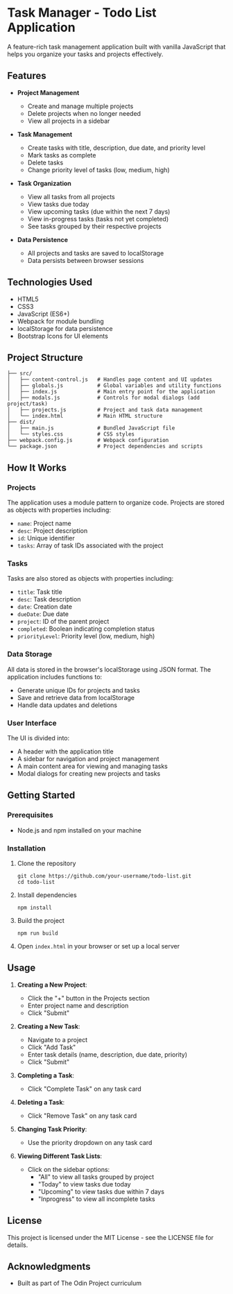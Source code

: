 # Task Manager - Todo List Application

A feature-rich task management application built with vanilla JavaScript that helps you organize your tasks and projects effectively.

## Features

- **Project Management**
  - Create and manage multiple projects
  - Delete projects when no longer needed
  - View all projects in a sidebar

- **Task Management**
  - Create tasks with title, description, due date, and priority level
  - Mark tasks as complete
  - Delete tasks
  - Change priority level of tasks (low, medium, high)

- **Task Organization**
  - View all tasks from all projects
  - View tasks due today
  - View upcoming tasks (due within the next 7 days)
  - View in-progress tasks (tasks not yet completed)
  - See tasks grouped by their respective projects

- **Data Persistence**
  - All projects and tasks are saved to localStorage
  - Data persists between browser sessions

## Technologies Used

- HTML5
- CSS3
- JavaScript (ES6+)
- Webpack for module bundling
- localStorage for data persistence
- Bootstrap Icons for UI elements

## Project Structure

```
├── src/
│   ├── content-control.js   # Handles page content and UI updates
│   ├── globals.js           # Global variables and utility functions
│   ├── index.js             # Main entry point for the application
│   ├── modals.js            # Controls for modal dialogs (add project/task)
│   ├── projects.js          # Project and task data management
│   └── index.html           # Main HTML structure
├── dist/
│   ├── main.js              # Bundled JavaScript file
│   └── styles.css           # CSS styles
├── webpack.config.js        # Webpack configuration
└── package.json             # Project dependencies and scripts
```

## How It Works

### Projects

The application uses a module pattern to organize code. Projects are stored as objects with properties including:
- `name`: Project name
- `desc`: Project description
- `id`: Unique identifier
- `tasks`: Array of task IDs associated with the project

### Tasks

Tasks are also stored as objects with properties including:
- `title`: Task title
- `desc`: Task description
- `date`: Creation date
- `dueDate`: Due date
- `project`: ID of the parent project
- `completed`: Boolean indicating completion status
- `priorityLevel`: Priority level (low, medium, high)

### Data Storage

All data is stored in the browser's localStorage using JSON format. The application includes functions to:
- Generate unique IDs for projects and tasks
- Save and retrieve data from localStorage
- Handle data updates and deletions

### User Interface

The UI is divided into:
- A header with the application title
- A sidebar for navigation and project management
- A main content area for viewing and managing tasks
- Modal dialogs for creating new projects and tasks

## Getting Started

### Prerequisites

- Node.js and npm installed on your machine

### Installation

1. Clone the repository
   ```
   git clone https://github.com/your-username/todo-list.git
   cd todo-list
   ```

2. Install dependencies
   ```
   npm install
   ```

3. Build the project
   ```
   npm run build
   ```

4. Open `index.html` in your browser or set up a local server

## Usage

1. **Creating a New Project**:
   - Click the "+" button in the Projects section
   - Enter project name and description
   - Click "Submit"

2. **Creating a New Task**:
   - Navigate to a project
   - Click "Add Task"
   - Enter task details (name, description, due date, priority)
   - Click "Submit"

3. **Completing a Task**:
   - Click "Complete Task" on any task card

4. **Deleting a Task**:
   - Click "Remove Task" on any task card

5. **Changing Task Priority**:
   - Use the priority dropdown on any task card

6. **Viewing Different Task Lists**:
   - Click on the sidebar options:
     - "All" to view all tasks grouped by project
     - "Today" to view tasks due today
     - "Upcoming" to view tasks due within 7 days
     - "Inprogress" to view all incomplete tasks

## License

This project is licensed under the MIT License - see the LICENSE file for details.

## Acknowledgments

- Built as part of The Odin Project curriculum
